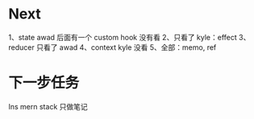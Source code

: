 # Next

1、state awad 后面有一个 custom hook 没有看
2、只看了 kyle：effect
3、reducer 只看了 awad
4、context kyle 没看
5、全部：memo, ref

# 下一步任务

Ins mern stack 只做笔记
